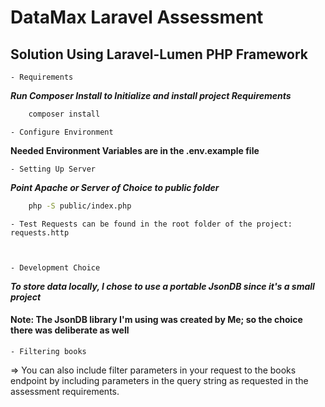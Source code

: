 # DataMax Laravel Assessment 

## Solution Using Laravel-Lumen PHP Framework

    - Requirements

***Run Composer Install to Initialize and install project Requirements***
```bash
    composer install
```

    - Configure Environment
**Needed Environment Variables are in the .env.example file**

    - Setting Up Server
***Point Apache or Server of Choice to public folder***

```bash
    php -S public/index.php
```

    - Test Requests can be found in the root folder of the project: requests.http



    - Development Choice

***To store data locally, I chose to use a portable JsonDB since it's a small project***

#### Note: The JsonDB library I'm using was created by Me; so the choice there was deliberate as well

    - Filtering books

=> You can also include filter parameters in your request to the books endpoint by including parameters in the query string as requested in the assessment requirements.


